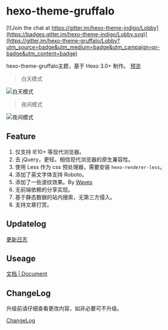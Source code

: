 hexo-theme-gruffalo
================

[![Join the chat at https://gitter.im/hexo-theme-indigo/Lobby](https://badges.gitter.im/hexo-theme-indigo/Lobby.svg)](https://gitter.im/hexo-theme-gruffalo/Lobby?utm_source=badge&utm_medium=badge&utm_campaign=pr-badge&utm_content=badge)

hexo-theme-gruffalo主题，基于 Hexo 3.0+ 制作。 [预览](http://cenxiaoer.com/)

>白天模式

![白天模式](http://huwenzhe.com/blogIndex/images/font1.jpg)

>夜间模式

![夜间模式](http://huwenzhe.com/blogIndex/images/font2.jpg)

## Feature

1. 仅支持 IE10+ 等现代浏览器。
2. 去 jQuery，更轻。相信现代浏览器的原生兼容性。
3. 使用 Less 作为 css 预处理器，需要安装 `hexo-renderer-less`。
4. 添加了英文字体支持 Roboto。
5. 添加了一些波纹效果。By [Waves](https://github.com/fians/Waves)
6. 无前端依赖的分享实现。
7. 基于静态数据的站内搜索，无第三方侵入。
8. 支持文章打赏。

## Updatelog

[更新日志](https://github.com/dearzoe/hexo-theme-gruffalo/wiki/%E6%9B%B4%E6%96%B0%E6%97%A5%E5%BF%97)

## Useage

[文档 | Document](https://github.com/dearzoe/hexo-theme-gruffalo/wiki)

## ChangeLog

升级前请仔细查看更改内容，如非必要可不升级。

[ChangeLog](https://github.com/dearzoe/hexo-theme-gruffalo/releases)

